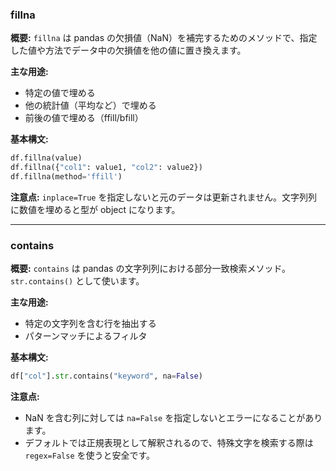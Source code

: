 ### fillna

**概要:** `fillna` は pandas の欠損値（NaN）を補完するためのメソッドで、指定した値や方法でデータ中の欠損値を他の値に置き換えます。

**主な用途:**
- 特定の値で埋める
- 他の統計値（平均など）で埋める
- 前後の値で埋める（ffill/bfill）

**基本構文:**
```python
df.fillna(value)
df.fillna({"col1": value1, "col2": value2})
df.fillna(method='ffill')
```

**注意点:** `inplace=True` を指定しないと元のデータは更新されません。文字列列に数値を埋めると型が object になります。

---

### contains

**概要:** `contains` は pandas の文字列列における部分一致検索メソッド。`str.contains()` として使います。

**主な用途:**
- 特定の文字列を含む行を抽出する
- パターンマッチによるフィルタ

**基本構文:**
```python
df["col"].str.contains("keyword", na=False)
```

**注意点:**
- NaN を含む列に対しては `na=False` を指定しないとエラーになることがあります。
- デフォルトでは正規表現として解釈されるので、特殊文字を検索する際は `regex=False` を使うと安全です。